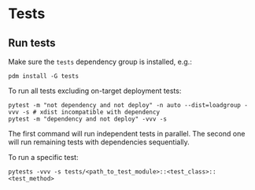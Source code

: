 # Tests

## Run tests

Make sure the `tests` dependency group is installed, e.g.:
```
pdm install -G tests
```

To run all tests excluding on-target deployment tests:
```
pytest -m "not dependency and not deploy" -n auto --dist=loadgroup -vvv -s # xdist incompatible with dependency
pytest -m "dependency and not deploy" -vvv -s
```
The first command will run independent tests in parallel. The second one will run remaining tests with dependencies sequentially.

To run a specific test:
```
pytests -vvv -s tests/<path_to_test_module>::<test_class>::<test_method>
```
